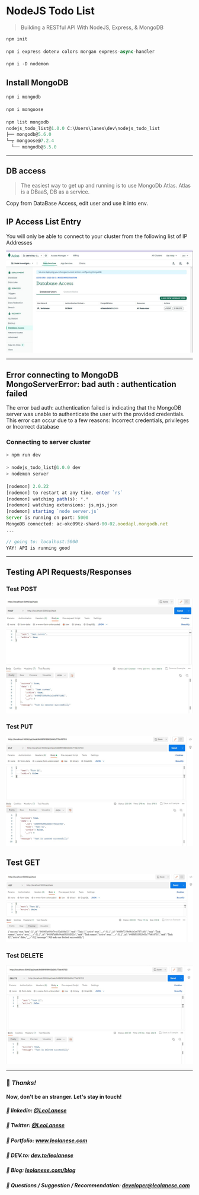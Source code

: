 # NodeJS Todo List

> Building a RESTful API With NodeJS, Express, & MongoDB

```js
npm init

npm i express dotenv colors morgan express-async-handler

npm i -D nodemon
```

## Install MongoDB

```js
npm i mongodb

npm i mongoose

npm list mongodb
nodejs_todo_list@1.0.0 C:\Users\lanes\dev\nodejs_todo_list
├── mongodb@5.6.0
└─┬ mongoose@7.2.4
  └── mongodb@5.5.0
```

---

## DB access

> The easiest way to get up and running is to use MongoDb Atlas. Atlas is a DBaaS, DB as a service.

Copy from DataBase Access, edit user and use it into env.

## IP Access List Entry

You will only be able to connect to your cluster from the following list of IP Addresses

![Mongodb Atlas Cluster]('/../imgs/mongodb-Atlas.jpg)

---

## Error connecting to MongoDB MongoServerError: bad auth : authentication failed

The error bad auth: authentication failed is indicating that the MongoDB server was unable to authenticate the user with the provided credentials. This error can occur due to a few reasons: Incorrect credentials, privileges or Incorrect database

### Connecting to server cluster

```js
> npm run dev

> nodejs_todo_list@1.0.0 dev
> nodemon server

[nodemon] 2.0.22
[nodemon] to restart at any time, enter `rs`
[nodemon] watching path(s): *.*
[nodemon] watching extensions: js,mjs,json
[nodemon] starting `node server.js`
Server is running on port: 5000
MongoDB connected: ac-okc09tz-shard-00-02.ooedapl.mongodb.net
...
```

```js
// going to: localhost:5000
YAY! API is running good
```

---

## Testing API Requests/Responses

### Test POST

![PostMan API POST testing](./imgs/testing-API.jpg)

### Test PUT

![Postman API PUT Testing](./imgs/put-postman-test.jpg)

## Test GET

![Postman API GET Testing](./imgs/mongodb-get.jpg)

### Test DELETE

![Postman API DELETE Testing](./imgs/mongodb-delete.jpg)

---
### :100: <i>Thanks!</i>
#### Now, don't be an stranger. Let's stay in touch!

##### :radio_button: linkedin: <a href="https://www.linkedin.com/in/leolanese/" target="_blank">@LeoLanese</a>
##### :radio_button: Twitter: <a href="https://twitter.com/LeoLanese" target="_blank">@LeoLanese</a>
##### :radio_button: Portfolio: <a href="https://www.leolanese.com" target="_blank">www.leolanese.com</a>
##### :radio_button: DEV.to: <a href="https://www.dev.to/leolanese" target="_blank">dev.to/leolanese</a>
##### :radio_button: Blog: <a href="https://www.leolanese.com/blog" target="_blank">leolanese.com/blog</a>
##### :radio_button: Questions / Suggestion / Recommendation: developer@leolanese.com
